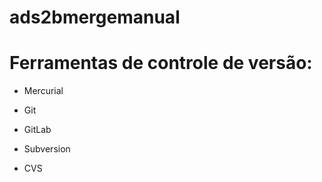 # ads2bmergemanual
# Ferramentas de controle de versão:

* Mercurial
* Git
* GitLab
* Subversion

* CVS
